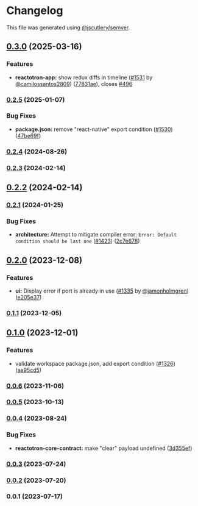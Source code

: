 # Changelog

This file was generated using [@jscutlery/semver](https://github.com/jscutlery/semver).

## [0.3.0](https://github.com/infinitered/reactotron/compare/reactotron-core-contract@0.2.5...reactotron-core-contract@0.3.0) (2025-03-16)


### Features

* **reactotron-app:** show redux diffs in timeline ([#1531](https://github.com/infinitered/reactotron/issues/1531) by [@camilossantos2809](https://github.com/camilossantos2809)) ([77831ae](https://github.com/infinitered/reactotron/commit/77831aeb928d0e63c8828b90efa17caeab67f699)), closes [#496](https://github.com/infinitered/reactotron/issues/496)

### [0.2.5](https://github.com/infinitered/reactotron/compare/reactotron-core-contract@0.2.4...reactotron-core-contract@0.2.5) (2025-01-07)


### Bug Fixes

* **package.json:** remove "react-native" export condition ([#1530](https://github.com/infinitered/reactotron/issues/1530)) ([47be69f](https://github.com/infinitered/reactotron/commit/47be69fae1e410a22907893a69474857a3e5a854))

### [0.2.4](https://github.com/infinitered/reactotron/compare/reactotron-core-contract@0.2.3...reactotron-core-contract@0.2.4) (2024-08-26)

### [0.2.3](https://github.com/infinitered/reactotron/compare/reactotron-core-contract@0.2.2...reactotron-core-contract@0.2.3) (2024-02-14)

## [0.2.2](https://github.com/infinitered/reactotron/compare/reactotron-core-contract@0.2.1...reactotron-core-contract@0.2.2) (2024-02-14)

### [0.2.1](https://github.com/infinitered/reactotron/compare/reactotron-core-contract@0.2.0...reactotron-core-contract@0.2.1) (2024-01-25)


### Bug Fixes

* **architecture:** Attempt to mitigate compiler error: `Error: Default condition should be last one` ([#1423](https://github.com/infinitered/reactotron/issues/1423)) ([2c7e678](https://github.com/infinitered/reactotron/commit/2c7e678e5afaea79cd01f4ab6e90bd67339fc80a))

## [0.2.0](https://github.com/infinitered/reactotron/compare/reactotron-core-contract@0.1.1...reactotron-core-contract@0.2.0) (2023-12-08)


### Features

* **ui:** Display error if port is already in use ([#1335](https://github.com/infinitered/reactotron/issues/1335) by [@jamonholmgren](https://github.com/jamonholmgren)) ([e205e37](https://github.com/infinitered/reactotron/commit/e205e3704b5378b1807d781f7ba5ba3338dc7ff7))

### [0.1.1](https://github.com/infinitered/reactotron/compare/reactotron-core-contract@0.1.0...reactotron-core-contract@0.1.1) (2023-12-05)

## [0.1.0](https://github.com/infinitered/reactotron/compare/reactotron-core-contract@0.0.6...reactotron-core-contract@0.1.0) (2023-12-01)


### Features

* validate workspace package.json, add export condition ([#1326](https://github.com/infinitered/reactotron/issues/1326)) ([ae95cd5](https://github.com/infinitered/reactotron/commit/ae95cd536de187ede034e5183ceeb812f356d273))

### [0.0.6](https://github.com/infinitered/reactotron/compare/reactotron-core-contract@0.0.5...reactotron-core-contract@0.0.6) (2023-11-06)

### [0.0.5](https://github.com/infinitered/reactotron/compare/reactotron-core-contract@0.0.4...reactotron-core-contract@0.0.5) (2023-10-13)

### [0.0.4](https://github.com/infinitered/reactotron/compare/reactotron-core-contract@0.0.3...reactotron-core-contract@0.0.4) (2023-08-24)


### Bug Fixes

* **reactotron-core-contract:** make "clear" payload undefined ([3d355ef](https://github.com/infinitered/reactotron/commit/3d355efcbc9f55dbaeb6ccfba6821a60a1153c19))

### [0.0.3](https://github.com/infinitered/reactotron/compare/reactotron-core-contract@0.0.2...reactotron-core-contract@0.0.3) (2023-07-24)

### [0.0.2](https://github.com/infinitered/reactotron/compare/reactotron-core-contract@0.0.1...reactotron-core-contract@0.0.2) (2023-07-20)

### 0.0.1 (2023-07-17)
